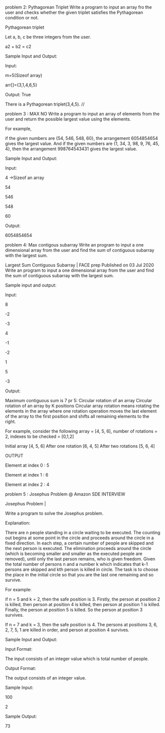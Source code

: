 problem 2: Pythagorean Triplet
Write a program to input an array fro the user and checks whether the given triplet satisfies the Pythagorean condition or not.

Pythagorean triplet

Let a, b, c be three integers from the user.

a2 + b2 = c2



Sample Input and Output:


Input: 

m=5(Sizeof array)

arr[]={3,1,4,6,5}

Output: True

There is a Pythagorean triplet(3,4,5).
//


problem 3 : MAX NO 
Write a program to input an array of elements from the user and return the possible largest value using the elements.



For example, 

if the given numbers are {54, 546, 548, 60}, the arrangement 6054854654 gives the largest value. And if the given numbers are {1, 34, 3, 98, 9, 76, 45, 4}, then the arrangement 998764543431 gives the largest value.



Sample Input and Output:


Input:

4 ->Sizeof an array

54

546

548

60



Output:

6054854654

problem 4: Max contigous subarray
Write an program to input a one dimensional array from the user and find the sum of contiguous subarray with the largest sum.

Largest Sum Contiguous Subarray | FACE prep
Published on 03 Jul 2020
Write an program to input a one dimensional array from the user and find the sum of contiguous subarray with the largest sum.







Sample input and output:


Input:

8

-2

-3

4

-1

-2

1

5

-3



Output:

Maximum contiguous sum is 7
pr 5: Circular rotation of an array 
Circular rotation of an array by K positions
Circular array rotation means rotating the elements in the array where one rotation operation moves the last element of the array to the first position and shifts all remaining elements to the right.



For example, consider the following array = [4, 5, 6], number of rotations = 2, indexes to be checked = [0,1,2]

Initial array   [4, 5, 6]
After one rotation   [6, 4, 5]
After two rotations   [5, 6, 4]


OUTPUT


Element at index 0 : 5

Element at index 1 : 6

Element at index 2 : 4

problem 5 : Josephus Problem @ Amazon SDE INTERVIEW

Josephus Problem |

Write a program to solve the Josephus problem.

Explanation:

There are n people standing in a circle waiting to be executed. The counting out begins at some point in the circle and proceeds around the circle in a fixed direction. In each step, a certain number of people are skipped and the next person is executed. The elimination proceeds around the circle (which is becoming smaller and smaller as the executed people are removed), until only the last person remains, who is given freedom. Given the total number of persons n and a number k which indicates that k-1 persons are skipped and kth person is killed in circle. The task is to choose the place in the initial circle so that you are the last one remaining and so survive.



For example:



if n = 5 and k = 2, then the safe position is 3. Firstly, the person at position 2 is killed, then person at position 4 is killed, then person at position 1 is killed. Finally, the person at position 5 is killed. So the person at position 3 survives.

If n = 7 and k = 3, then the safe position is 4. The persons at positions 3, 6, 2, 7, 5, 1 are killed in order, and person at position 4 survives.



Sample Input and Output:


Input Format:

The input consists of an integer value which is total number of people.

 

Output Format:

The output consists of an integer value.

 

Sample Input:

100

2

 

Sample Output:

73



